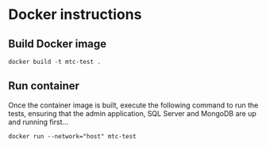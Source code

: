 # Docker instructions

## Build Docker image

`docker build -t mtc-test .`

## Run container

Once the container image is built, execute the following command to run the tests, ensuring that the admin application, SQL Server and MongoDB are up and running first...

`docker run --network="host" mtc-test`
